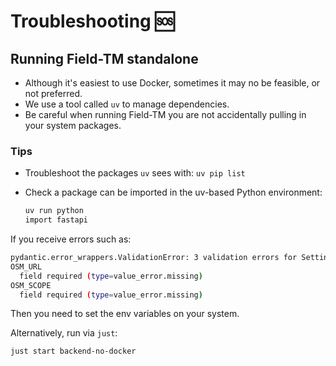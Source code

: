 # Troubleshooting 🆘

## Running Field-TM standalone

- Although it's easiest to use Docker, sometimes it may no be feasible, or
  not preferred.
- We use a tool called `uv` to manage dependencies.
- Be careful when running Field-TM you are not accidentally pulling in your
  system packages.

### Tips

- Troubleshoot the packages `uv` sees with:
  `uv pip list`
- Check a package can be imported in the uv-based Python environment:

  ```bash
  uv run python
  import fastapi
  ```

If you receive errors such as:

```bash
pydantic.error_wrappers.ValidationError: 3 validation errors for Settings
OSM_URL
  field required (type=value_error.missing)
OSM_SCOPE
  field required (type=value_error.missing)
```

Then you need to set the env variables on your system.

Alternatively, run via `just`:

```bash
just start backend-no-docker
```
